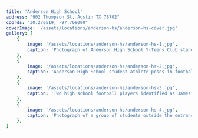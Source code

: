 ```yaml
---
title: 'Anderson High School'
address: "902 Thompson St, Austin TX 78702"
coords: "30.270519, -97.709000"
coverImage: '/assets/locations/anderson-hs/anderson-hs-cover.jpg'
gallery: [
    {
        image: '/assets/locations/anderson-hs/anderson-hs-1.jpg',
        caption: 'Photograph of Anderson High School Y-Teens Club standing outside their school. They are all standing around the Y-Teens logo.'
    },
    {
        image: '/assets/locations/anderson-hs/anderson-hs-2.jpg',
        caption: 'Anderson High School student athlete poses in football uniform in center position.'
    },
    {
        image: '/assets/locations/anderson-hs/anderson-hs-3.jpg',
        caption: 'Two high school football players identified as James Moten and Maurice Miller.'
    },
    {
        image: '/assets/locations/anderson-hs/anderson-hs-4.jpg',
        caption: 'Photograph of a group of students outside the entrance to Anderson High School. In the mixture of boys and girls, most students are exiting the building after school, while a few stand and talk to each other. One girl sits on the wall and reads from a notebook. The girls all wear long skirts, blouses, white socks and black shoes. The boys wears slacks and shirts, and one wears a jacket.'
    },
]
---
```



